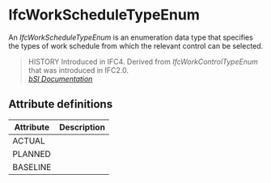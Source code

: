 IfcWorkScheduleTypeEnum
=======================
An _IfcWorkScheduleTypeEnum_ is an enumeration data type that specifies the
types of work schedule from which the relevant control can be selected.  
  
> HISTORY  Introduced in IFC4. Derived from _IfcWorkControlTypeEnum_ that was
> introduced in IFC2.0.  
[ _bSI
Documentation_](https://standards.buildingsmart.org/IFC/DEV/IFC4_2/FINAL/HTML/schema/ifcprocessextension/lexical/ifcworkscheduletypeenum.htm)


Attribute definitions
---------------------
| Attribute   | Description   |
|-------------|---------------|
| ACTUAL      |               |
| PLANNED     |               |
| BASELINE    |               |

